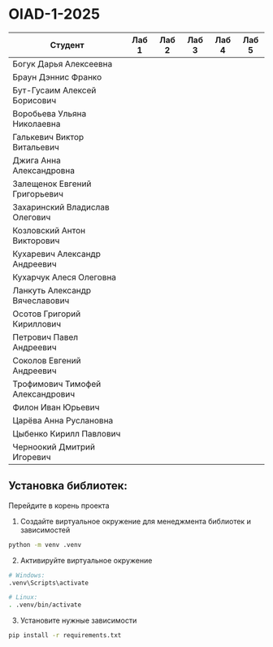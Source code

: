 # OIAD-1-2025

| Студент                          | Лаб 1 | Лаб 2 | Лаб 3 | Лаб 4 | Лаб 5 |
| -------------------------------- | ----- | ----- | ----- | ----- | ----- |
| Богук Дарья Алексеевна           |       |       |       |       |       |
| Браун Дэннис Франко              |       |       |       |       |       |
| Бут-Гусаим Алексей Борисович     |       |       |       |       |       |
| Воробьева Ульяна Николаевна      |       |       |       |       |       |
| Галькевич Виктор Витальевич      |       |       |       |       |       |
| Джига Анна Александровна         |       |       |       |       |       |
| Залещенок Евгений Григорьевич    |       |       |       |       |       |
| Захаринский Владислав Олегович   |       |       |       |       |       |
| Козловский Антон Викторович      |       |       |       |       |       |
| Кухаревич Александр Андреевич    |       |       |       |       |       |
| Кухарчук Алеся Олеговна          |       |       |       |       |       |
| Ланкуть Александр Вячеславович   |       |       |       |       |       |
| Осотов Григорий Кириллович       |       |       |       |       |       |
| Петрович Павел Андреевич         |       |       |       |       |       |
| Соколов Евгений Андреевич        |       |       |       |       |       |
| Трофимович Тимофей Александрович |       |       |       |       |       |
| Филон Иван Юрьевич               |       |       |       |       |       |
| Царёва Анна Руслановна           |       |       |       |       |       |
| Цыбенко Кирилл Павлович          |       |       |       |       |       |
| Черноокий Дмитрий Игоревич       |       |       |       |       |       |


## Установка библиотек:

Перейдите в корень проекта
1. Создайте виртуальное окружение для менеджмента библиотек и зависимостей
```bash
python -m venv .venv
```
2. Активируйте виртуальное окружение
```bash
# Windows:
.venv\Scripts\activate

# Linux:
. .venv/bin/activate
```
3. Установите нужные зависимости
```bash
pip install -r requirements.txt
```